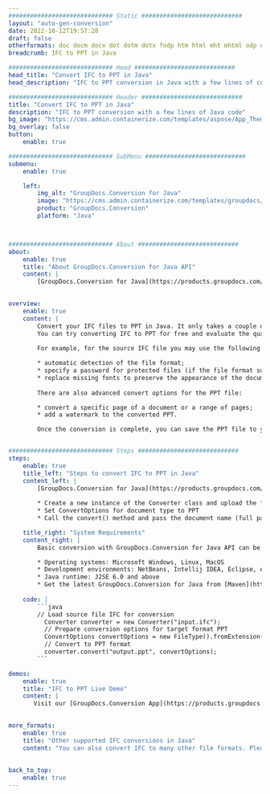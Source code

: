 ```yaml
---
############################# Static ############################
layout: "auto-gen-conversion"
date: 2022-10-12T19:57:28
draft: false
otherformats: doc docm docx dot dotm dotx fodp htm html mht mhtml odp odt otp pot potm potx pps ppsm ppsx ppt pptm pptx rtf
breadcrumb: IFC to PPT in Java

############################# Head ############################
head_title: "Convert IFC to PPT in Java"
head_description: "IFC to PPT conversion in Java with a few lines of code. Convert over 160 file formats using the GroupDocs document conversion API for Java"

############################# Header ############################
title: "Convert IFC to PPT in Java"
description: "IFC to PPT conversion with a few lines of Java code"
bg_image: "https://cms.admin.containerize.com/templates/aspose/App_Themes/V3/images/bg/header1.png"
bg_overlay: false
button:
    enable: true

############################# SubMenu ############################
submenu:
    enable: true

    left:
        img_alt: "GroupDocs.Conversion for Java"
        image: "https://cms.admin.containerize.com/templates/groupdocs/images/product-logos/90x90-noborder/groupdocs-conversion-java.png"
        product: "GroupDocs.Conversion"
        platform: "Java"



############################# About ############################
about:
    enable: true
    title: "About GroupDocs.Conversion for Java API"
    content: |
        [GroupDocs.Conversion for Java](https://products.groupdocs.com/conversion/java/) is an advanced file format conversion API for converting between popular image and document formats such as Microsoft Office, OpenDocument, PDF, HTML, email, CAD. and much more with just a few lines of code. The native API automatically detects the formats of the original documents and offers many options for customizing the converted documents. Along with the function of extracting information from a document, it also supports caching of the conversion results to the local disk by default. However, any type of cache storage can be supported by implementing the appropriate interfaces - Amazon S3, Dropbox, Google Drive, Windows Azure, Reddis, or any others.
    

overview:
    enable: true
    content: |
        Convert your IFC files to PPT in Java. It only takes a couple of lines of Java code on any platform of your choice, such as Windows, Linux, macOS.
        You can try converting IFC to PPT for free and evaluate the quality of the conversion results. Along with simple file conversion scripts, you can try more sophisticated options for loading the IFC source file and storing the PPT output. 
        
        For example, for the source IFC file you may use the following load options:

        * automatic detection of the file format;
        * specify a password for protected files (if the file format supports it);
        * replace missing fonts to preserve the appearance of the document.
        
        There are also advanced convert options for the PPT file:

        * convert a specific page of a document or a range of pages;
        * add a watermark to the converted PPT.

        Once the conversion is complete, you can save the PPT file to your local file path or to any third party storage such as FTP, Amazon S3, Google Drive, Dropbox etc. Please note - to convert IFC to PPT, you do not need to install any additional software, such as MS Office, Open Office, Adobe Acrobat Reader etc.


############################# Steps ############################
steps:
    enable: true
    title_left: "Steps to convert IFC to PPT in Java"
    content_left: |
        [GroupDocs.Conversion for Java](https://products.groupdocs.com/conversion/java/) allows developers to easily convert IFC file to PPT with a few lines of code.
        
        * Create a new instance of the Converter class and upload the file IFC with the full path
        * Set ConvertOptions for document type to PPT
        * Call the convert() method and pass the document name (full path) and format (PPT) as a parameter

    title_right: "System Requirements"
    content_right: |
        Basic conversion with GroupDocs.Conversion for Java API can be done with just a few lines of code. Our APIs are supported on all major platforms and operating systems. Before executing the code below, make sure you have the following prerequisites installed on your system.

        * Operating systems: Microsoft Windows, Linux, MacOS
        * Development environments: NetBeans, Intellij IDEA, Eclipse, etc.
        * Java runtime: J2SE 6.0 and above
        * Get the latest GroupDocs.Conversion for Java from [Maven](https://repository.groupdocs.com/webapp/#/artifacts/browse/tree/General/repo/com/groupdocs/groupdocs-conversion)
         
    code: |
        ```java    
        // Load source file IFC for conversion
          Converter converter = new Converter("input.ifc");
          // Prepare conversion options for target format PPT
          ConvertOptions convertOptions = new FileType().fromExtension("ppt").getConvertOptions();
          // Convert to PPT format
          converter.convert("output.ppt", convertOptions);
        ```

demos:
    enable: true
    title: "IFC to PPT Live Demo"
    content: |
       Visit our [GroupDocs.Conversion App](https://products.groupdocs.app/conversion/family) website and try IFC to PPT conversion now. The free demo has the following benefits
          

more_formats:
    enable: true
    title: "Other supported IFC conversions in Java"
    content: "You can also convert IFC to many other file formats. Please see the list below."
       
       
back_to_top:
    enable: true
---
```

